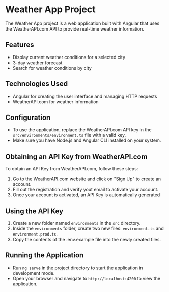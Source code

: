 # Weather App Project

The Weather App project is a web application built with Angular that uses the WeatherAPI.com API to provide real-time weather information.

## Features

- Display current weather conditions for a selected city
- 3-day weather forecast
- Search for weather conditions by city

## Technologies Used

- Angular for creating the user interface and managing HTTP requests
- WeatherAPI.com for weather information

## Configuration

- To use the application, replace the WeatherAPI.com API key in the `src/environments/environment.ts` file with a valid key.
- Make sure you have Node.js and Angular CLI installed on your system.

## Obtaining an API Key from WeatherAPI.com

To obtain an API Key from WeatherAPI.com, follow these steps:

1. Go to the WeatherAPI.com website and click on "Sign Up" to create an account.
2. Fill out the registration and verify yout email to activate your account.
3. Once your account is activated, an API Key is automatically generated

## Using the API Key

1. Create a new folder named `environments` in the `src` directory.
2. Inside the `environments` folder, create two new files: `environment.ts` and `environment.prod.ts`.
3. Copy the contents of the .env.example file into the newly created files.

## Running the Application

- Run `ng serve` in the project directory to start the application in development mode.
- Open your browser and navigate to `http://localhost:4200` to view the application.
